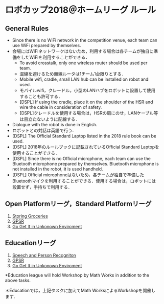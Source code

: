 # ロボカップ2018＠ホームリーグ ルール

## General Rules

- Since there is no WiFi network in the competition venue, each team can use WiFi prepared by themselves.
- 会場にはWiFiネットワークはないため，利用する場合は各チームが独自に準備をしたWiFiを利用することができる．
  - To avoid crosstalk, only one wireless router should be used per team.
  - 混線を避けるため無線ルータは1チーム1台限りとする．
  - Mobile wifi, cradle, small LAN hub can be installed on robot and used.
  - モバイルwifi，クレードル，小型のLANハブをロボットに設置して使用することも許可する．
  - [DSPL] If using the cradle, place it on the shoulder of the HSR and wire the cable in consideration of safety.
  - [DSPL]クレードルを使用する場合は，HSRの肩にのせ，LANケーブル等は目立たないように配線する．
- Dialogue with the robot is done in English.
- ロボットとの対話は英語で行う．
- [DSPL] The Official Standard Laptop listed in the 2018 rule book can be used.
- [DSPL] 2018年のルールブックに記載されているOfficial Standard Laptopを使用することができる．
- [DSPL] Since there is no Official microphone, each team can use the Bluetooth microphone prepared by themselves. Bluetooth microphone is not installed in the robot, it is used handheld.
- [DSPL] Official microphoneはないため，各チームが独自で準備したBluetoothマイクを利用することができる．使用する場合は，ロボットには設置せず，手持ちで利用する．


## Open Platformリーグ，Standard Platformリーグ
1. [Storing Groceries](sg.md)
2. [GPSR](gpsr.md)
3. [Go Get It in Unkonown Enviroment](gogetit.md)

## Educationリーグ
1. [Speech and Person Recogniton](spr.md)
2. [GPSR](gpsr.md)
3. [Go Get It in Unkonown Enviroment](gogetit.md)

*Education league will hold Workshop by Math Works in addition to the above tasks.

＊Educationでは，上記タスクに加えてMath WorksによるWorkshopを開催します．
